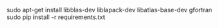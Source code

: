sudo apt-get install libblas-dev liblapack-dev libatlas-base-dev gfortran
sudo pip install -r requirements.txt